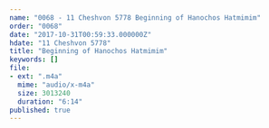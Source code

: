 ```yaml
---
name: "0068 - 11 Cheshvon 5778 Beginning of Hanochos Hatmimim"
order: "0068"
date: "2017-10-31T00:59:33.000000Z"
hdate: "11 Cheshvon 5778"
title: "Beginning of Hanochos Hatmimim"
keywords: []
file:
- ext: ".m4a"
  mime: "audio/x-m4a"
  size: 3013240
  duration: "6:14"
published: true
---
```



